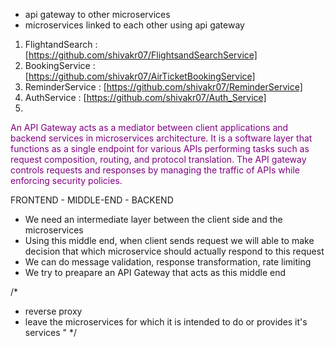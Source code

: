 - api gateway to other microservices
- microservices linked to each other using api gateway
1. FlightandSearch : [https://github.com/shivakr07/FlightsandSearchService]
2. BookingService : [https://github.com/shivakr07/AirTicketBookingService]
3. ReminderService : [https://github.com/shivakr07/ReminderService]
4. AuthService : [https://github.com/shivakr07/Auth_Service]
5. 
<font color="#800080">An API Gateway acts as a mediator between client applications and backend services in microservices architecture. It is a software layer that functions as a single endpoint for various APIs performing tasks such as request composition, routing, and protocol translation. The API gateway controls requests and responses by managing the traffic of APIs while enforcing security policies.</font>


FRONTEND  - MIDDLE-END  -  BACKEND

- We need an intermediate layer between the client side and the microservices
- Using this middle end, when client sends request we will able to make decision that which microservice should actually respond to this request
- We can do message validation, response transformation, rate limiting
- We try to preapare an API Gateway that acts as this middle end

/*
- reverse proxy
- leave the microservices for which it is intended to do  or provides it's services
"
*/
